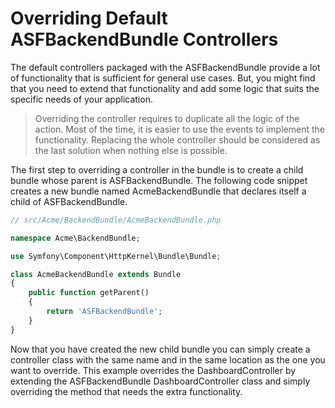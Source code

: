 # Overriding Default ASFBackendBundle Controllers

The default controllers packaged with the ASFBackendBundle provide a lot of functionality that is sufficient for general use cases. But, you might find that you need to extend that functionality and add some logic that suits the specific needs of your application.

> Overriding the controller requires to duplicate all the logic of the action. Most of the time, it is easier to use the events to implement the functionality. Replacing the whole controller should be considered as the last solution when nothing else is possible.

The first step to overriding a controller in the bundle is to create a child bundle whose parent is ASFBackendBundle. The following code snippet creates a new bundle named AcmeBackendBundle that declares itself a child of ASFBackendBundle.

```php
// src/Acme/BackendBundle/AcmeBackendBundle.php

namespace Acme\BackendBundle;

use Symfony\Component\HttpKernel\Bundle\Bundle;

class AcmeBackendBundle extends Bundle
{
    public function getParent()
    {
        return 'ASFBackendBundle';
    }
}
```
Now that you have created the new child bundle you can simply create a controller class with the same name and in the same location as the one you want to override. This example overrides the DashboardController by extending the ASFBackendBundle DashboardController class and simply overriding the method that needs the extra functionality.